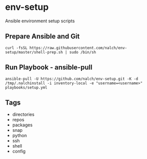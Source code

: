 # env-setup
Ansible environment setup scripts

## Prepare Ansible and Git
```shell
curl -fsSL https://raw.githubusercontent.com/nalch/env-setup/master/shell-prep.sh | sudo /bin/sh
```


## Run Playbook - ansible-pull
```shell
ansible-pull -U https://github.com/nalch/env-setup.git -K -d /tmp/.nalchinstall -i inventory-local -e "username=<username>" playbooks/setup.yml
```

## Tags
* directories
* repos
* packages
* snap
* python
* ssh
* shell
* config